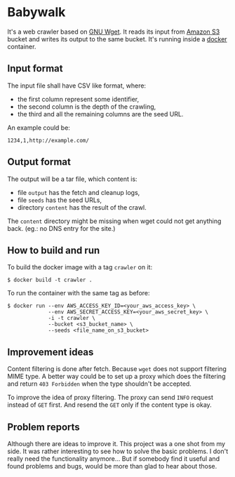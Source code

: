 # Babywalk

It's a web crawler based on [GNU Wget][WgetHomepage]. It reads its input
from [Amazon S3][S3Homepage] bucket and writes its output to the same
bucket. It's running inside a [docker][DockerHomepage] container.

[WgetHomepage]: http://www.gnu.org/software/wget/
[S3Homepage]: https://aws.amazon.com/s3/
[DockerHomepage]: https://www.docker.com/

## Input format

The input file shall have CSV like format, where:

* the first column represent some identifier,
* the second column is the depth of the crawling,
* the third and all the remaining columns are the seed URL.

An example could be:

    1234,1,http://example.com/

## Output format

The output will be a tar file, which content is:

* file `output` has the fetch and cleanup logs,
* file `seeds` has the seed URLs,
* directory `content` has the result of the crawl.

The `content` directory might be missing when wget could not get anything back.
(eg.: no DNS entry for the site.)

## How to build and run

To build the docker image with a tag `crawler` on it:

    $ docker build -t crawler .

To run the container with the same tag as before:

    $ docker run --env AWS_ACCESS_KEY_ID=<your_aws_access_key> \
                 --env AWS_SECRET_ACCESS_KEY=<your_aws_secret_key> \
                 -i -t crawler \
                 --bucket <s3_bucket_name> \
                 --seeds <file_name_on_s3_bucket>

## Improvement ideas

Content filtering is done after fetch. Because `wget` does not support
filtering MIME type. A better way could be to set up a proxy which does
the filtering and return `403 Forbidden` when the type shouldn't be accepted.

To improve the idea of proxy filtering. The proxy can send `INFO` request
instead of `GET` first. And resend the `GET` only if the content type is
okay.

## Problem reports

Although there are ideas to improve it. This project was a one shot from my
side. It was rather interesting to see how to solve the basic problems.
I don't really need the functionality anymore... But if somebody find it
useful and found problems and bugs, would be more than glad to hear about those.
